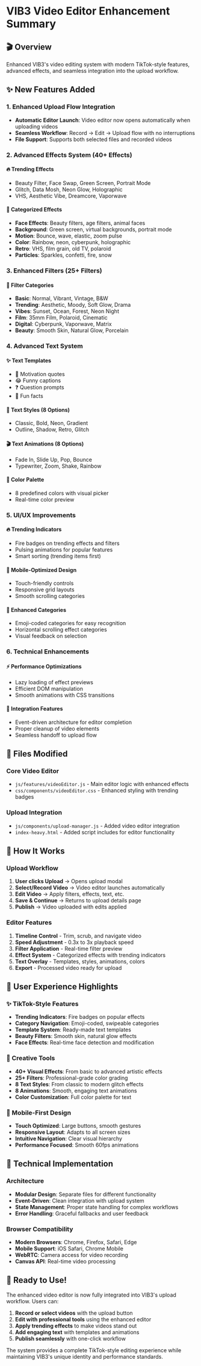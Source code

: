 # VIB3 Video Editor Enhancement Summary

## 🎬 Overview
Enhanced VIB3's video editing system with modern TikTok-style features, advanced effects, and seamless integration into the upload workflow.

## ✨ New Features Added

### 1. Enhanced Upload Flow Integration
- **Automatic Editor Launch**: Video editor now opens automatically when uploading videos
- **Seamless Workflow**: Record → Edit → Upload flow with no interruptions
- **File Support**: Supports both selected files and recorded videos

### 2. Advanced Effects System (40+ Effects)
#### 🔥 Trending Effects
- Beauty Filter, Face Swap, Green Screen, Portrait Mode
- Glitch, Data Mosh, Neon Glow, Holographic
- VHS, Aesthetic Vibe, Dreamcore, Vaporwave

#### 📂 Categorized Effects
- **Face Effects**: Beauty filters, age filters, animal faces
- **Background**: Green screen, virtual backgrounds, portrait mode
- **Motion**: Bounce, wave, elastic, zoom pulse
- **Color**: Rainbow, neon, cyberpunk, holographic
- **Retro**: VHS, film grain, old TV, polaroid
- **Particles**: Sparkles, confetti, fire, snow

### 3. Enhanced Filters (25+ Filters)
#### 🎨 Filter Categories
- **Basic**: Normal, Vibrant, Vintage, B&W
- **Trending**: Aesthetic, Moody, Soft Glow, Drama
- **Vibes**: Sunset, Ocean, Forest, Neon Night
- **Film**: 35mm Film, Polaroid, Cinematic
- **Digital**: Cyberpunk, Vaporwave, Matrix
- **Beauty**: Smooth Skin, Natural Glow, Porcelain

### 4. Advanced Text System
#### ✨ Text Templates
- 💪 Motivation quotes
- 😂 Funny captions
- ❓ Question prompts
- 🧠 Fun facts

#### 🎨 Text Styles (8 Options)
- Classic, Bold, Neon, Gradient
- Outline, Shadow, Retro, Glitch

#### 🎬 Text Animations (8 Options)
- Fade In, Slide Up, Pop, Bounce
- Typewriter, Zoom, Shake, Rainbow

#### 🌈 Color Palette
- 8 predefined colors with visual picker
- Real-time color preview

### 5. UI/UX Improvements
#### 🔥 Trending Indicators
- Fire badges on trending effects and filters
- Pulsing animations for popular features
- Smart sorting (trending items first)

#### 📱 Mobile-Optimized Design
- Touch-friendly controls
- Responsive grid layouts
- Smooth scrolling categories

#### 🎯 Enhanced Categories
- Emoji-coded categories for easy recognition
- Horizontal scrolling effect categories
- Visual feedback on selection

### 6. Technical Enhancements
#### ⚡ Performance Optimizations
- Lazy loading of effect previews
- Efficient DOM manipulation
- Smooth animations with CSS transitions

#### 🔧 Integration Features
- Event-driven architecture for editor completion
- Proper cleanup of video elements
- Seamless handoff to upload flow

## 📁 Files Modified

### Core Video Editor
- `js/features/videoEditor.js` - Main editor logic with enhanced effects
- `css/components/videoEditor.css` - Enhanced styling with trending badges

### Upload Integration
- `js/components/upload-manager.js` - Added video editor integration
- `index-heavy.html` - Added script includes for editor functionality

## 🚀 How It Works

### Upload Workflow
1. **User clicks Upload** → Opens upload modal
2. **Select/Record Video** → Video editor launches automatically
3. **Edit Video** → Apply filters, effects, text, etc.
4. **Save & Continue** → Returns to upload details page
5. **Publish** → Video uploaded with edits applied

### Editor Features
1. **Timeline Control** - Trim, scrub, and navigate video
2. **Speed Adjustment** - 0.3x to 3x playback speed
3. **Filter Application** - Real-time filter preview
4. **Effect System** - Categorized effects with trending indicators
5. **Text Overlay** - Templates, styles, animations, colors
6. **Export** - Processed video ready for upload

## 🎯 User Experience Highlights

### ✨ TikTok-Style Features
- **Trending Indicators**: Fire badges on popular effects
- **Category Navigation**: Emoji-coded, swipeable categories
- **Template System**: Ready-made text templates
- **Beauty Filters**: Smooth skin, natural glow effects
- **Face Effects**: Real-time face detection and modification

### 🎨 Creative Tools
- **40+ Visual Effects**: From basic to advanced artistic effects
- **25+ Filters**: Professional-grade color grading
- **8 Text Styles**: From classic to modern glitch effects
- **8 Animations**: Smooth, engaging text animations
- **Color Customization**: Full color palette for text

### 📱 Mobile-First Design
- **Touch Optimized**: Large buttons, smooth gestures
- **Responsive Layout**: Adapts to all screen sizes
- **Intuitive Navigation**: Clear visual hierarchy
- **Performance Focused**: Smooth 60fps animations

## 🔧 Technical Implementation

### Architecture
- **Modular Design**: Separate files for different functionality
- **Event-Driven**: Clean integration with upload system
- **State Management**: Proper state handling for complex workflows
- **Error Handling**: Graceful fallbacks and user feedback

### Browser Compatibility
- **Modern Browsers**: Chrome, Firefox, Safari, Edge
- **Mobile Support**: iOS Safari, Chrome Mobile
- **WebRTC**: Camera access for video recording
- **Canvas API**: Real-time video processing

## 🎉 Ready to Use!

The enhanced video editor is now fully integrated into VIB3's upload workflow. Users can:

1. **Record or select videos** with the upload button
2. **Edit with professional tools** using the enhanced editor
3. **Apply trending effects** to make videos stand out
4. **Add engaging text** with templates and animations
5. **Publish seamlessly** with one-click workflow

The system provides a complete TikTok-style editing experience while maintaining VIB3's unique identity and performance standards.